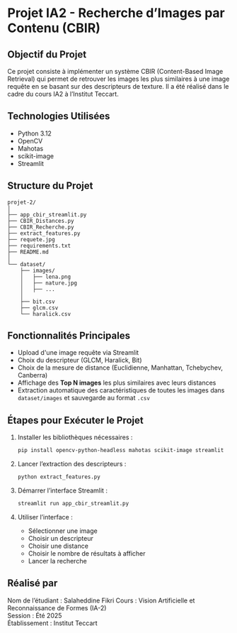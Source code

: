 
# Projet IA2 - Recherche d’Images par Contenu (CBIR)

## Objectif du Projet

Ce projet consiste à implémenter un système CBIR (Content-Based Image Retrieval) qui permet de retrouver les images les plus similaires à une image requête en se basant sur des descripteurs de texture. Il a été réalisé dans le cadre du cours IA2 à l’Institut Teccart.

## Technologies Utilisées

- Python 3.12
- OpenCV
- Mahotas
- scikit-image
- Streamlit

## Structure du Projet

```
projet-2/
│
├── app_cbir_streamlit.py
├── CBIR_Distances.py
├── CBIR_Recherche.py
├── extract_features.py
├── requete.jpg
├── requirements.txt
├── README.md
│
└── dataset/
    ├── images/
    │   ├── lena.png
    │   ├── nature.jpg
    │   ├── ...
    │
    ├── bit.csv
    ├── glcm.csv
    └── haralick.csv

```

## Fonctionnalités Principales

- Upload d'une image requête via Streamlit
- Choix du descripteur (GLCM, Haralick, Bit)
- Choix de la mesure de distance (Euclidienne, Manhattan, Tchebychev, Canberra)
- Affichage des **Top N images** les plus similaires avec leurs distances
- Extraction automatique des caractéristiques de toutes les images dans `dataset/images` et sauvegarde au format `.csv`

## Étapes pour Exécuter le Projet

1. Installer les bibliothèques nécessaires :
   ```bash
   pip install opencv-python-headless mahotas scikit-image streamlit
   ```

2. Lancer l’extraction des descripteurs :
   ```bash
   python extract_features.py
   ```

3. Démarrer l’interface Streamlit :
   ```bash
   streamlit run app_cbir_streamlit.py
   ```

4. Utiliser l’interface :
   - Sélectionner une image
   - Choisir un descripteur
   - Choisir une distance
   - Choisir le nombre de résultats à afficher
   - Lancer la recherche

## Réalisé par

Nom de l’étudiant : Salaheddine Fikri 
Cours : Vision Artificielle et Reconnaissance de Formes (IA-2)  
Session : Été 2025  
Établissement : Institut Teccart
